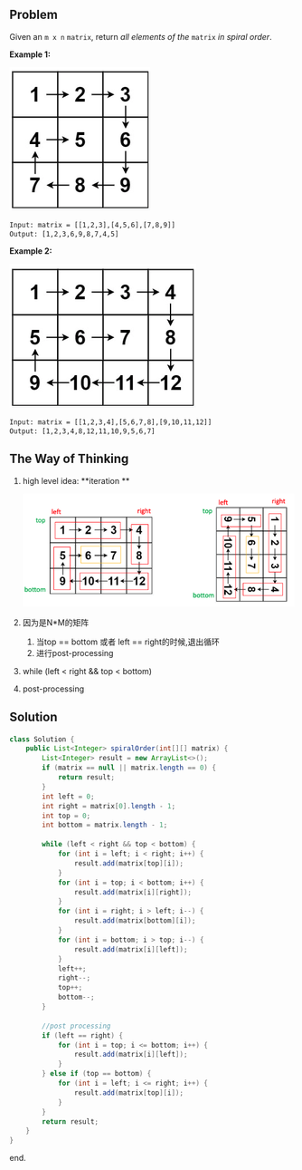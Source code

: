 ## Problem

Given an `m x n` `matrix`, return *all elements of the* `matrix` *in spiral order*.

 

**Example 1:**

![img](image/54-2.png)

```
Input: matrix = [[1,2,3],[4,5,6],[7,8,9]]
Output: [1,2,3,6,9,8,7,4,5]
```

**Example 2:**

![img](image/54-1.png)

```
Input: matrix = [[1,2,3,4],[5,6,7,8],[9,10,11,12]]
Output: [1,2,3,4,8,12,11,10,9,5,6,7]
```

## The Way of Thinking

1. high level idea: **iteration **

   ![img](image/54-3.png)

2. 因为是N*M的矩阵

   1. 当top == bottom 或者 left == right的时候,退出循环
   2. 进行post-processing


3. while (left < right && top < bottom)
4. post-processing

##  Solution

```java
class Solution {
    public List<Integer> spiralOrder(int[][] matrix) {
        List<Integer> result = new ArrayList<>();
        if (matrix == null || matrix.length == 0) {
            return result;
        }
        int left = 0;
        int right = matrix[0].length - 1;
        int top = 0;
        int bottom = matrix.length - 1;
        
        while (left < right && top < bottom) {
            for (int i = left; i < right; i++) {
                result.add(matrix[top][i]);
            }
            for (int i = top; i < bottom; i++) {
                result.add(matrix[i][right]);
            }
            for (int i = right; i > left; i--) {
                result.add(matrix[bottom][i]);
            }
            for (int i = bottom; i > top; i--) {
                result.add(matrix[i][left]);
            }
            left++;
            right--;
            top++;
            bottom--;
        }
        
        //post processing
        if (left == right) {
            for (int i = top; i <= bottom; i++) {
                result.add(matrix[i][left]);
            }
        } else if (top == bottom) {
            for (int i = left; i <= right; i++) {
                result.add(matrix[top][i]);
            }
        }
        return result;
    }
}
```

end.
